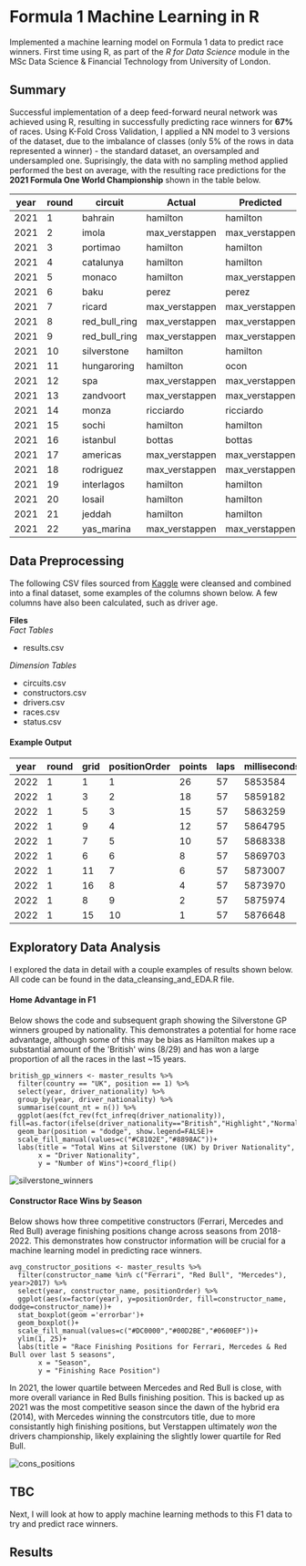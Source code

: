
# Formula 1 Machine Learning in R

Implemented a machine learning model on Formula 1 data to predict race winners. First time using R, as part of the *R for Data Science* module in the MSc Data Science & Financial Technology from University of London.

## Summary
Successful implementation of a deep feed-forward neural network was achieved using R, resulting in successfully predicting race winners for **67%** of races. Using K-Fold Cross Validation, I applied a NN model to 3 versions of the dataset, due to the imbalance of classes (only 5% of the rows in data represented a winner) - the standard dataset, an oversampled and undersampled one. Suprisingly, the data with no sampling method applied performed the best on average, with the resulting race predictions for the **2021 Formula One World Championship** shown in the table below.

| year | round | circuit       | Actual         | Predicted      |
| ---- | ----- | ------------- | -------------- | -------------- |
| 2021 | 1     | bahrain       | hamilton       | hamilton       |
| 2021 | 2     | imola         | max_verstappen | max_verstappen |
| 2021 | 3     | portimao      | hamilton       | hamilton       |
| 2021 | 4     | catalunya     | hamilton       | hamilton       |
| 2021 | 5     | monaco        | hamilton       | max_verstappen |
| 2021 | 6     | baku          | perez          | perez          |
| 2021 | 7     | ricard        | max_verstappen | max_verstappen |
| 2021 | 8     | red_bull_ring | max_verstappen | max_verstappen |
| 2021 | 9     | red_bull_ring | max_verstappen | max_verstappen |
| 2021 | 10    | silverstone   | hamilton       | hamilton       |
| 2021 | 11    | hungaroring   | hamilton       | ocon           |
| 2021 | 12    | spa           | max_verstappen | max_verstappen |
| 2021 | 13    | zandvoort     | max_verstappen | max_verstappen |
| 2021 | 14    | monza         | ricciardo      | ricciardo      |
| 2021 | 15    | sochi         | hamilton       | hamilton       |
| 2021 | 16    | istanbul      | bottas         | bottas         |
| 2021 | 17    | americas      | max_verstappen | max_verstappen |
| 2021 | 18    | rodriguez     | max_verstappen | max_verstappen |
| 2021 | 19    | interlagos    | hamilton       | hamilton       |
| 2021 | 20    | losail        | hamilton       | hamilton       |
| 2021 | 21    | jeddah        | hamilton       | hamilton       |
| 2021 | 22    | yas_marina    | max_verstappen | max_verstappen |



## Data Preprocessing
The following CSV files sourced from [Kaggle](https://www.kaggle.com/datasets/rohanrao/formula-1-world-championship-1950-2020) were cleansed and combined into a final dataset, some examples of the columns shown below. A few columns have also been calculated, such as driver age.

**Files** \
*Fact Tables*
- results.csv <br/>

*Dimension Tables*
- circuits.csv
- constructors.csv
- drivers.csv
- races.csv
- status.csv

#### Example Output

| year | round | grid | positionOrder | points | laps | milliseconds | fastestLap | fastestLapSpeed | driverRef       | driver_nationality | driver_age | constructor_name | circuitRef |
| ---- | ----- | ---- | ------------- | ------ | ---- | ------------ | ---------- | --------------- | --------------- | ------------------ | ---------- | ---------------- | ---------- |
| 2022 | 1     | 1    | 1             | 26     | 57   | 5853584      | 51         | 206.018         | leclerc         | Monegasque         | 24         | Ferrari          | bahrain    |
| 2022 | 1     | 3    | 2             | 18     | 57   | 5859182      | 52         | 203.501         | sainz           | Spanish            | 27         | Ferrari          | bahrain    |
| 2022 | 1     | 5    | 3             | 15     | 57   | 5863259      | 53         | 202.469         | hamilton        | British            | 37         | Mercedes         | bahrain    |
| 2022 | 1     | 9    | 4             | 12     | 57   | 5864795      | 56         | 202.313         | russell         | British            | 24         | Mercedes         | bahrain    |
| 2022 | 1     | 7    | 5             | 10     | 57   | 5868338      | 53         | 201.641         | kevin_magnussen | Danish             | 29         | Haas F1 Team     | bahrain    |
| 2022 | 1     | 6    | 6             | 8      | 57   | 5869703      | 53         | 201.691         | bottas          | Finnish            | 32         | Alfa Romeo       | bahrain    |
| 2022 | 1     | 11   | 7             | 6      | 57   | 5873007      | 53         | 200.63          | ocon            | French             | 25         | Alpine F1 Team   | bahrain    |
| 2022 | 1     | 16   | 8             | 4      | 57   | 5873970      | 53         | 200.642         | tsunoda         | Japanese           | 21         | AlphaTauri       | bahrain    |
| 2022 | 1     | 8    | 9             | 2      | 57   | 5875974      | 44         | 201.412         | alonso          | Spanish            | 40         | Alpine F1 Team   | bahrain    |
| 2022 | 1     | 15   | 10            | 1      | 57   | 5876648      | 39         | 201.512         | zhou            | Chinese            | 22         | Alfa Romeo       | bahrain    |

## Exploratory Data Analysis
I explored the data in detail with a couple examples of results shown below. All code can be found in the data_cleansing_and_EDA.R file.

#### Home Advantage in F1
Below shows the code and subsequent graph showing the Silverstone GP winners grouped by nationality. This demonstrates a potential for home race advantage, although some of this may be bias as Hamilton makes up a substantial amount of the 'British' wins (8/29) and has won a large proportion of all the races in the last ~15 years.

```
british_gp_winners <- master_results %>%
  filter(country == "UK", position == 1) %>%
  select(year, driver_nationality) %>% 
  group_by(year, driver_nationality) %>%
  summarise(count_nt = n()) %>% 
  ggplot(aes(fct_rev(fct_infreq(driver_nationality)), fill=as.factor(ifelse(driver_nationality=="British","Highlight","Normal"))))+
  geom_bar(position = "dodge", show.legend=FALSE)+
  scale_fill_manual(values=c("#C8102E","#8898AC"))+
  labs(title = "Total Wins at Silverstone (UK) by Driver Nationality",
       x = "Driver Nationality",
       y = "Number of Wins")+coord_flip()
```

![silverstone_winners](https://github.com/joemarron/formula-1-machine-learning/blob/main/EDA/EDA_silverstone_winners_nationality.png)

#### Constructor Race Wins by Season
Below shows how three competitive constructors (Ferrari, Mercedes and Red Bull) average finishing positions change across seasons from 2018-2022. This demonstrates how constructor information will be crucial for a machine learning model in predicting race winners.

```
avg_constructor_positions <- master_results %>% 
  filter(constructor_name %in% c("Ferrari", "Red Bull", "Mercedes"), year>2017) %>%
  select(year, constructor_name, positionOrder) %>% 
  ggplot(aes(x=factor(year), y=positionOrder, fill=constructor_name, dodge=constructor_name))+
  stat_boxplot(geom ='errorbar')+
  geom_boxplot()+
  scale_fill_manual(values=c("#DC0000","#00D2BE","#0600EF"))+
  ylim(1, 25)+
  labs(title = "Race Finishing Positions for Ferrari, Mercedes & Red Bull over last 5 seasons",
       x = "Season",
       y = "Finishing Race Position")
```

In 2021, the lower quartile between Mercedes and Red Bull is close, with more overall variance in Red Bulls finishing position. This is backed up as 2021 was the most competitive season since the dawn of the hybrid era (2014), with Mercedes winning the constrcutors title, due to more consistantly high finishing positions, but Verstappen ultimately *won* the drivers championship, likely explaining the slightly lower quartile for Red Bull.

![cons_positions](https://github.com/joemarron/formula-1-machine-learning/blob/main/EDA/EDA_avg_constructor_wins.png)

## TBC
Next, I will look at how to apply machine learning methods to this F1 data to try and predict race winners.

## Results

